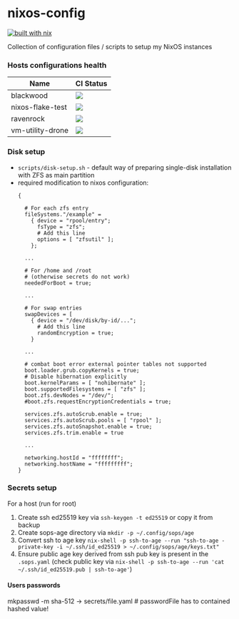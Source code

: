# nixos-config
[![built with nix](https://builtwithnix.org/badge.svg)](https://builtwithnix.org)

Collection of configuration files / scripts to setup my NixOS instances

### Hosts configurations health

| Name         | CI Status |
|--------------|-----------|
| blackwood | ![](https://github.com/AleksanderGondek/nixos-config/workflows/blackwood/badge.svg) |
| nixos-flake-test | ![](https://github.com/AleksanderGondek/nixos-config/workflows/nixos-flake-test/badge.svg) |
| ravenrock | ![](https://github.com/AleksanderGondek/nixos-config/workflows/ravenrock/badge.svg) |
| vm-utility-drone | ![](https://github.com/AleksanderGondek/nixos-config/workflows/vm-utility-drone/badge.svg) |


### Disk setup

* `scripts/disk-setup.sh` - default way of preparing single-disk installation with ZFS as main partition
* required modification to nixos configuration:
  ```
  {

    # For each zfs entry
    fileSystems."/example" =
      { device = "rpool/entry";
        fsType = "zfs";
        # Add this line
        options = [ "zfsutil" ];
      };

    ...

    # For /home and /root
    # (otherwise secrets do not work)
    neededForBoot = true;

    ...

    # For swap entries
    swapDevices = [
      { device = "/dev/disk/by-id/...";
        # Add this line
        randomEncryption = true;
      }

    ...

    # combat boot error external pointer tables not supported
    boot.loader.grub.copyKernels = true;
    # Disable hibernation explicitly
    boot.kernelParams = [ "nohibernate" ];
    boot.supportedFilesystems = [ "zfs" ];
    boot.zfs.devNodes = "/dev/";
    #boot.zfs.requestEncryptionCredentials = true;

    services.zfs.autoScrub.enable = true;
    services.zfs.autoScrub.pools = [ "rpool" ];
    services.zfs.autoSnapshot.enable = true;
    services.zfs.trim.enable = true

    ...

    networking.hostId = "ffffffff";
    networking.hostName = "fffffffff";
  }

  ```

### Secrets setup

For a host (run for root)
1. Create ssh ed25519 key via `ssh-keygen -t ed25519` or copy it from backup
2. Create sops-age directory via `mkdir -p ~/.config/sops/age`
3. Convert ssh to age key `nix-shell -p ssh-to-age --run "ssh-to-age -private-key -i ~/.ssh/id_ed25519 > ~/.config/sops/age/keys.txt"`
4. Ensure public age key derived from ssh pub key is present in the `.sops.yaml` (check public key via `nix-shell -p ssh-to-age --run 'cat ~/.ssh/id_ed25519.pub | ssh-to-age'`)

#### Users passwords
mkpasswd -m sha-512 -> secrets/file.yaml # passwordFile has to contained hashed value!
